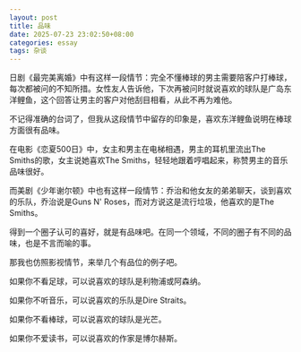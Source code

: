 ```yaml
---
layout: post
title: 品味
date: 2025-07-23 23:02:50+08:00
categories: essay
tags: 杂谈
---
```


日剧《最完美离婚》中有这样一段情节：完全不懂棒球的男主需要陪客户打棒球，每次都被问的不知所措。女性友人告诉他，下次再被问时就说喜欢的球队是广岛东洋鲤鱼，这个回答让男主的客户对他刮目相看，从此不再为难他。

不记得准确的台词了，但我从这段情节中留存的印象是，喜欢东洋鲤鱼说明在棒球方面很有品味。

在电影《恋夏500日》中，女主和男主在电梯相遇，男主的耳机里流出The Smiths的歌，女主说她喜欢The Smiths，轻轻地跟着哼唱起来，称赞男主的音乐品味很好。

而美剧《少年谢尔顿》中也有这样一段情节：乔治和他女友的弟弟聊天，谈到喜欢的乐队，乔治说是Guns N' Roses，而对方说这是流行垃圾，他喜欢的是The Smiths。

得到一个圈子认可的喜好，就是有品味吧。在同一个领域，不同的圈子有不同的品味，也是不言而喻的事。

那我也仿照影视情节，来举几个有品位的例子吧。

如果你不看足球，可以说喜欢的球队是利物浦或阿森纳。

如果你不听音乐，可以说喜欢的乐队是Dire Straits。

如果你不看棒球，可以说喜欢的球队是光芒。

如果你不爱读书，可以说喜欢的作家是博尔赫斯。
